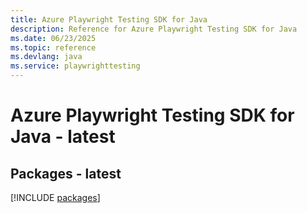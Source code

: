 ```yaml
---
title: Azure Playwright Testing SDK for Java
description: Reference for Azure Playwright Testing SDK for Java
ms.date: 06/23/2025
ms.topic: reference
ms.devlang: java
ms.service: playwrighttesting
---
```

# Azure Playwright Testing SDK for Java - latest
## Packages - latest
[!INCLUDE [packages](playwright-testing-index.md)]